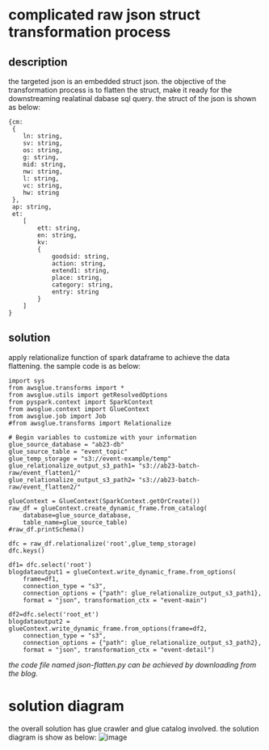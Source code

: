# complicated raw json struct transformation process
 
## description
the targeted json is an embedded struct json. the objective of the transformation process is to flatten the struct, make it ready for the downstreaming realatinal dabase sql query.
the struct of the json is shown as below:
```
{cm: 
 {
	ln: string,
	sv: string,
	os: string,
	g: string,
	mid: string,
	nw: string,
	l: string,
	vc: string,
	hw: string
 },	
 ap: string,
 et:
 	[
 		ett: string,
 		en: string,
 		kv:
 		{
 			goodsid: string,
 			action: string,
 			extend1: string,
 			place: string,
 			category: string,
 			entry: string
 		}
 	]
}
```
## solution
apply relationalize function of spark dataframe to achieve the data flattening. the sample code is as below:
```
import sys
from awsglue.transforms import *
from awsglue.utils import getResolvedOptions
from pyspark.context import SparkContext
from awsglue.context import GlueContext
from awsglue.job import Job
#from awsglue.transforms import Relationalize

# Begin variables to customize with your information
glue_source_database = "ab23-db"
glue_source_table = "event_topic"
glue_temp_storage = "s3://event-example/temp"
glue_relationalize_output_s3_path1= "s3://ab23-batch-raw/event_flatten1/"
glue_relationalize_output_s3_path2= "s3://ab23-batch-raw/event_flatten2/"

glueContext = GlueContext(SparkContext.getOrCreate())
raw_df = glueContext.create_dynamic_frame.from_catalog(
	database=glue_source_database, 
	table_name=glue_source_table)
#raw_df.printSchema()

dfc = raw_df.relationalize('root',glue_temp_storage)
dfc.keys()

df1= dfc.select('root')
blogdataoutput1 = glueContext.write_dynamic_frame.from_options(
	frame=df1, 
	connection_type = "s3", 
	connection_options = {"path": glue_relationalize_output_s3_path1}, 
	format = "json", transformation_ctx = "event-main")

df2=dfc.select('root_et')
blogdataoutput2 = glueContext.write_dynamic_frame.from_options(frame=df2, 
	connection_type = "s3", 
	connection_options = {"path": glue_relationalize_output_s3_path2}, 
	format = "json", transformation_ctx = "event-detail")
```
*the code file named json-flatten.py can be achieved by downloading from the blog.*
# solution diagram
the overall solution has glue crawler and glue catalog involved. the solution diagram is show as below:
![image](https://user-images.githubusercontent.com/97269758/151690380-6616c81c-a19a-4da5-953f-04f27033a754.png)





